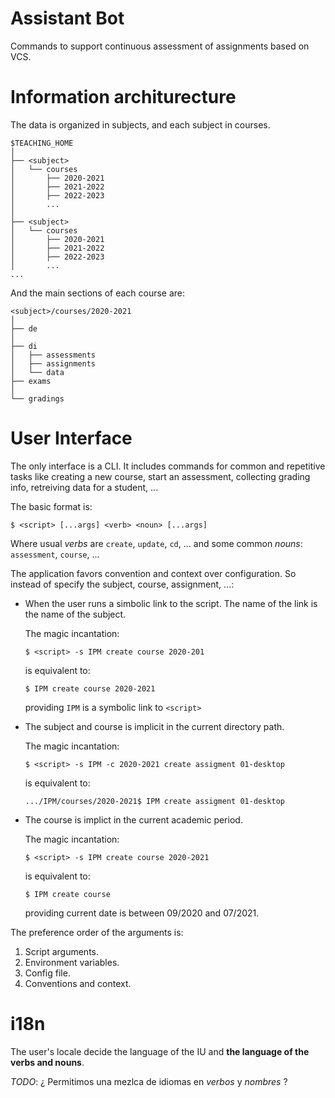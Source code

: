 # Assistant Bot

Commands to support continuous assessment of assignments based on VCS.

# Information architurecture

The data is organized in subjects, and each subject in courses.

```
$TEACHING_HOME
│
├── <subject>
│   └── courses
│       ├── 2020-2021
│       ├── 2021-2022
│       ├── 2022-2023
│       ...
│
├── <subject>
│   └── courses
│       ├── 2020-2021
│       ├── 2021-2022
│       ├── 2022-2023
│       ...
...
```

And the main sections of each course are:

```
<subject>/courses/2020-2021
│
├── de
│
├── di
│   ├── assessments
│   ├── assignments
│   └── data
├── exams
│
└── gradings
```


# User Interface

The only interface is a CLI. It includes commands for common and
repetitive tasks like creating a new course, start an assessment,
collecting grading info, retreiving data for a student, ...

The basic format is:

```shell
$ <script> [...args] <verb> <noun> [...args]
```

Where usual _verbs_ are `create`, `update`, `cd`, ... and some common
_nouns_: `assessment`, `course`, ...

The application favors convention and context over configuration. So
instead of specify the subject, course, assignment, ...:

  * When the user runs a simbolic link to the script. The name of the
    link is the name of the subject.

    The magic incantation:

    ```shell
    $ <script> -s IPM create course 2020-201 
    ```

    is equivalent to:

    ```shell
    $ IPM create course 2020-2021
    ```
    
    providing `IPM` is a symbolic link to `<script>`


  * The subject and course is implicit in the current directory path.

    The magic incantation:

    ```shell
    $ <script> -s IPM -c 2020-2021 create assigment 01-desktop
    ```

    is equivalent to:

    ```shell
    .../IPM/courses/2020-2021$ IPM create assigment 01-desktop
    ```

  * The course is implict in the current academic period.

    The magic incantation:

    ```shell
    $ <script> -s IPM create course 2020-2021
    ```
 
    is equivalent to:

    ```shell
    $ IPM create course
    ```

    providing current date is between 09/2020 and 07/2021.


The preference order of the arguments is:

  1. Script arguments.
  2. Environment variables.
  3. Config file.
  4. Conventions and context.


# i18n

The user's locale decide the language of the IU and **the language of
the verbs and nouns**.

_TODO_: ¿ Permitimos una mezlca de idiomas en _verbos_ y _nombres_ ?
